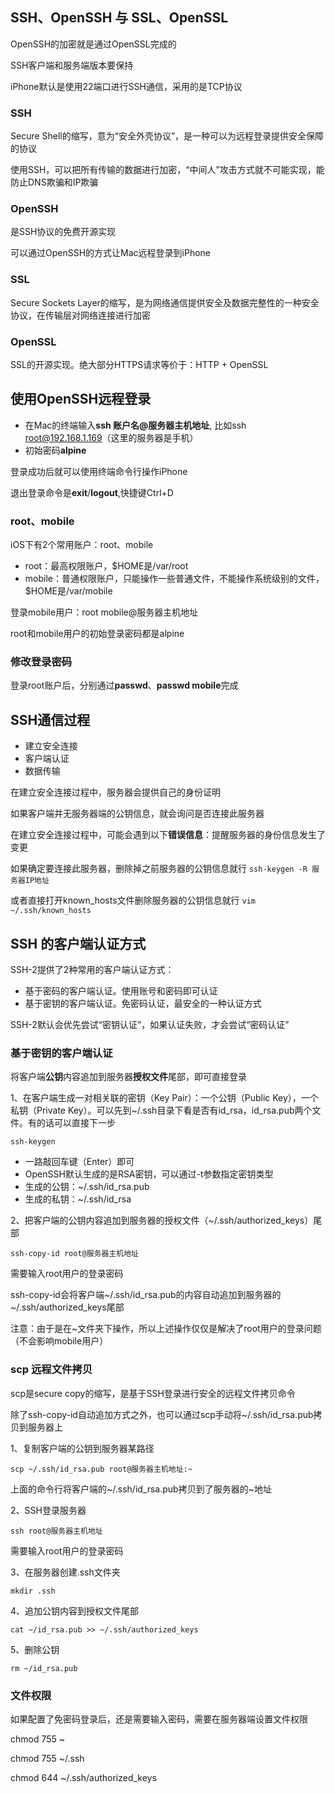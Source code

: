 ## SSH、OpenSSH 与 SSL、OpenSSL

OpenSSH的加密就是通过OpenSSL完成的

SSH客户端和服务端版本要保持

iPhone默认是使用22端口进行SSH通信，采用的是TCP协议

### SSH

Secure Shell的缩写，意为“安全外壳协议”，是一种可以为远程登录提供安全保障的协议

使用SSH，可以把所有传输的数据进行加密，“中间人”攻击方式就不可能实现，能防止DNS欺骗和IP欺骗

### OpenSSH

是SSH协议的免费开源实现

可以通过OpenSSH的方式让Mac远程登录到iPhone

### SSL

Secure Sockets Layer的缩写，是为网络通信提供安全及数据完整性的一种安全协议，在传输层对网络连接进行加密

### OpenSSL

SSL的开源实现。绝大部分HTTPS请求等价于：HTTP + OpenSSL

## 使用OpenSSH远程登录

- 在Mac的终端输入**ssh 账户名@服务器主机地址**,
  比如ssh root@192.168.1.169（这里的服务器是手机）
- 初始密码**alpine**

登录成功后就可以使用终端命令行操作iPhone

退出登录命令是**exit**/**logout**,快捷键Ctrl+D

### root、mobile

iOS下有2个常用账户：root、mobile

- root：最高权限账户，$HOME是/var/root
- mobile：普通权限账户，只能操作一些普通文件，不能操作系统级别的文件，$HOME是/var/mobile

登录mobile用户：root mobile@服务器主机地址 

root和mobile用户的初始登录密码都是alpine

### 修改登录密码

登录root账户后，分别通过**passwd**、**passwd mobile**完成

## SSH通信过程

- 建立安全连接
- 客户端认证
- 数据传输

在建立安全连接过程中，服务器会提供自己的身份证明

如果客户端并无服务器端的公钥信息，就会询问是否连接此服务器

在建立安全连接过程中，可能会遇到以下**错误信息**：提醒服务器的身份信息发生了变更

如果确定要连接此服务器，删除掉之前服务器的公钥信息就行
`ssh-keygen -R 服务器IP地址`

或者直接打开known_hosts文件删除服务器的公钥信息就行
`vim ~/.ssh/known_hosts`

## SSH 的客户端认证方式

SSH-2提供了2种常用的客户端认证方式：

- 基于密码的客户端认证。使用账号和密码即可认证
- 基于密钥的客户端认证。免密码认证，最安全的一种认证方式

SSH-2默认会优先尝试“密钥认证”，如果认证失败，才会尝试“密码认证”

### 基于密钥的客户端认证

将客户端**公钥**内容追加到服务器**授权文件**尾部，即可直接登录

1、在客户端生成一对相关联的密钥（Key Pair）：一个公钥（Public Key），一个私钥（Private Key）。可以先到~/.ssh目录下看是否有id_rsa，id_rsa.pub两个文件。有的话可以直接下一步

`ssh-keygen` 

- 一路敲回车键（Enter）即可
- OpenSSH默认生成的是RSA密钥，可以通过-t参数指定密钥类型
- 生成的公钥：~/.ssh/id_rsa.pub
- 生成的私钥：~/.ssh/id_rsa

2、把客户端的公钥内容追加到服务器的授权文件（~/.ssh/authorized_keys）尾部

`ssh-copy-id root@服务器主机地址`

需要输入root用户的登录密码

ssh-copy-id会将客户端~/.ssh/id_rsa.pub的内容自动追加到服务器的~/.ssh/authorized_keys尾部

注意：由于是在~文件夹下操作，所以上述操作仅仅是解决了root用户的登录问题（不会影响mobile用户）

### scp 远程文件拷贝

scp是secure copy的缩写，是基于SSH登录进行安全的远程文件拷贝命令

除了ssh-copy-id自动追加方式之外，也可以通过scp手动将~/.ssh/id_rsa.pub拷贝到服务器上

1、复制客户端的公钥到服务器某路径

`scp ~/.ssh/id_rsa.pub root@服务器主机地址:~`

上面的命令行将客户端的~/.ssh/id_rsa.pub拷贝到了服务器的~地址

2、SSH登录服务器

`ssh root@服务器主机地址`

需要输入root用户的登录密码

3、在服务器创建.ssh文件夹

`mkdir .ssh`

4、追加公钥内容到授权文件尾部

`cat ~/id_rsa.pub >> ~/.ssh/authorized_keys`

5、删除公钥

`rm ~/id_rsa.pub`

### 文件权限

如果配置了免密码登录后，还是需要输入密码，需要在服务器端设置文件权限

chmod 755 ~

chmod 755 ~/.ssh

chmod 644 ~/.ssh/authorized_keys



